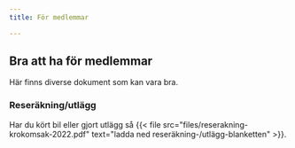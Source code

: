 ```yaml
---
title: För medlemmar

---
```



## Bra att ha för medlemmar

Här finns diverse dokument som kan vara bra.

### Reseräkning/utlägg

Har du kört bil eller gjort utlägg så {{< file src="files/reserakning-krokomsak-2022.pdf" text="ladda ned reseräkning-/utlägg-blanketten" >}}.
